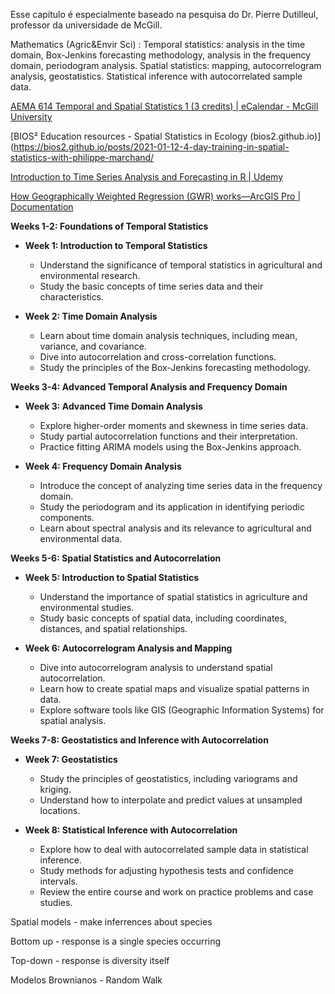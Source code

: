 Esse capítulo é especialmente baseado na pesquisa do Dr. Pierre Dutilleul, professor da universidade de McGill.

Mathematics (Agric&Envir Sci) : Temporal statistics: analysis in the time domain, Box-Jenkins forecasting methodology, analysis in the frequency domain, periodogram analysis. Spatial statistics: mapping, autocorrelogram analysis, geostatistics. Statistical inference with autocorrelated sample data.

[AEMA 614 Temporal and Spatial Statistics 1 (3 credits) | eCalendar - McGill University](https://www.mcgill.ca/study/2023-2024/courses/aema-614)

[BIOS² Education resources - Spatial Statistics in Ecology (bios2.github.io)](https://bios2.github.io/posts/2021-01-12-4-day-training-in-spatial-statistics-with-philippe-marchand/

[Introduction to Time Series Analysis and Forecasting in R | Udemy](https://www.udemy.com/course/time-series-analysis-and-forecasting-in-r/)

[How Geographically Weighted Regression (GWR) works—ArcGIS Pro | Documentation](https://pro.arcgis.com/en/pro-app/latest/tool-reference/spatial-statistics/how-geographicallyweightedregression-works.htm)


**Weeks 1-2: Foundations of Temporal Statistics**
- **Week 1: Introduction to Temporal Statistics**
  - Understand the significance of temporal statistics in agricultural and environmental research.
  - Study the basic concepts of time series data and their characteristics.

- **Week 2: Time Domain Analysis**
  - Learn about time domain analysis techniques, including mean, variance, and covariance.
  - Dive into autocorrelation and cross-correlation functions.
  - Study the principles of the Box-Jenkins forecasting methodology.

**Weeks 3-4: Advanced Temporal Analysis and Frequency Domain**
- **Week 3: Advanced Time Domain Analysis**
  - Explore higher-order moments and skewness in time series data.
  - Study partial autocorrelation functions and their interpretation.
  - Practice fitting ARIMA models using the Box-Jenkins approach.

- **Week 4: Frequency Domain Analysis**
  - Introduce the concept of analyzing time series data in the frequency domain.
  - Study the periodogram and its application in identifying periodic components.
  - Learn about spectral analysis and its relevance to agricultural and environmental data.

**Weeks 5-6: Spatial Statistics and Autocorrelation**
- **Week 5: Introduction to Spatial Statistics**
  - Understand the importance of spatial statistics in agriculture and environmental studies.
  - Study basic concepts of spatial data, including coordinates, distances, and spatial relationships.

- **Week 6: Autocorrelogram Analysis and Mapping**
  - Dive into autocorrelogram analysis to understand spatial autocorrelation.
  - Learn how to create spatial maps and visualize spatial patterns in data.
  - Explore software tools like GIS (Geographic Information Systems) for spatial analysis.

**Weeks 7-8: Geostatistics and Inference with Autocorrelation**
- **Week 7: Geostatistics**
  - Study the principles of geostatistics, including variograms and kriging.
  - Understand how to interpolate and predict values at unsampled locations.

- **Week 8: Statistical Inference with Autocorrelation**
  - Explore how to deal with autocorrelated sample data in statistical inference.
  - Study methods for adjusting hypothesis tests and confidence intervals.
  - Review the entire course and work on practice problems and case studies.

Spatial models - make inferrences about species

Bottom up - response is a single species occurring

Top-down - response is diversity itself

Modelos Brownianos - Random Walk